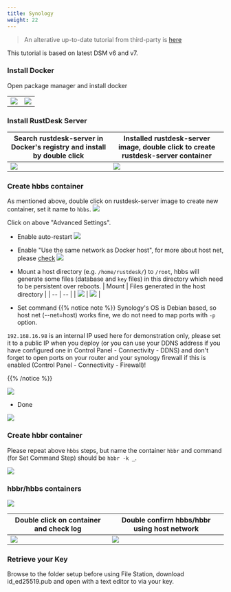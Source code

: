 ```yaml
---
title: Synology
weight: 22
---
```


> An alterative up-to-date tutorial from third-party is [here](https://mariushosting.com/how-to-install-rustdesk-on-your-synology-nas/)

This tutorial is based on latest DSM v6 and v7.

### Install Docker

Open package manager and install docker

|    |    |
| -- | -- |
| ![](images/package-manager.png) | ![](images/docker.png) |


### Install RustDesk Server

| Search rustdesk-server in Docker's registry and install by double click | Installed rustdesk-server image, double click to create rustdesk-server container |
| -- | -- |
| ![](images/pull-rustdesk-server.png) | ![](images/rustdesk-server-installed.png) |


### Create hbbs container

As mentioned above, double click on rustdesk-server image to create new container, set it name to `hbbs`.
![](images/hbbs.png)

Click on above "Advanced Settings".

- Enable auto-restart
![](images/auto-restart.png)

- Enable "Use the same network as Docker host", for more about host net, please [check](install/#net-host)
![](images/host-net.png)

- Mount a host directory (e.g. `/home/rustdesk/`) to `/root`, hbbs will generate some files (database and `key` files) in this directory which need to be persistent over reboots.
| Mount | Files generated in the host directory |
| -- | -- |
| ![](images/mount.png?width=500px) | ![](images/mounted-dir.png?width=300px) |

- Set command
{{% notice note %}}
Synology's OS is Debian based, so host net (--net=host) works fine, we do not need to map ports with `-p` option.

`192.168.16.98` is an internal IP used here for demonstration only, please set it to a public IP when you deploy (or you can use your DDNS address if you have configured one in Control Panel - Connectivity - DDNS) and don't forget to open ports on your router and your synology firewall if this is enabled (Control Panel - Connectivity - Firewall)!

{{% /notice %}}

![](images/hbbs-cmd.png?v2)

- Done

![](images/hbbs-config.png)

### Create hbbr container

Please repeat above `hbbs` steps, but name the container `hbbr` and command (for Set Command Step) should be `hbbr -k _`.

![](images/hbbr-config.png)

### hbbr/hbbs containers

![](images/containers.png?width=500px)


| Double click on container and check log | Double confirm hbbs/hbbr using host network |
| -- | -- |
| ![](images/log.png?width=500px) | ![](images/network-types.png?width=500px) |

### Retrieve your Key

Browse to the folder setup before using File Station, download id_ed25519.pub and open with a text editor to via your key.
